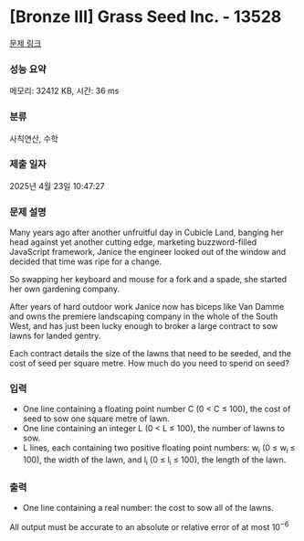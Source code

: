 # [Bronze III] Grass Seed Inc. - 13528 

[문제 링크](https://www.acmicpc.net/problem/13528) 

### 성능 요약

메모리: 32412 KB, 시간: 36 ms

### 분류

사칙연산, 수학

### 제출 일자

2025년 4월 23일 10:47:27

### 문제 설명

<p>Many years ago after another unfruitful day in Cubicle Land, banging her head against yet another cutting edge, marketing buzzword-filled JavaScript framework, Janice the engineer looked out of the window and decided that time was ripe for a change.</p>

<p>So swapping her keyboard and mouse for a fork and a spade, she started her own gardening company.</p>

<p>After years of hard outdoor work Janice now has biceps like Van Damme and owns the premiere landscaping company in the whole of the South West, and has just been lucky enough to broker a large contract to sow lawns for landed gentry.</p>

<p>Each contract details the size of the lawns that need to be seeded, and the cost of seed per square metre. How much do you need to spend on seed?</p>

### 입력 

 <ul>
	<li>One line containing a floating point number C (0 < C ≤ 100), the cost of seed to sow one square metre of lawn.</li>
	<li>One line containing an integer L (0 < L ≤ 100), the number of lawns to sow.</li>
	<li>L lines, each containing two positive floating point numbers: w<sub>i</sub> (0 ≤ w<sub>i </sub>≤ 100), the width of the lawn, and l<sub>i</sub> (0 ≤ l<sub>i</sub> ≤ 100), the length of the lawn.</li>
</ul>

### 출력 

 <ul>
	<li>One line containing a real number: the cost to sow all of the lawns.</li>
</ul>

<p>All output must be accurate to an absolute or relative error of at most 10<sup>−6</sup></p>

